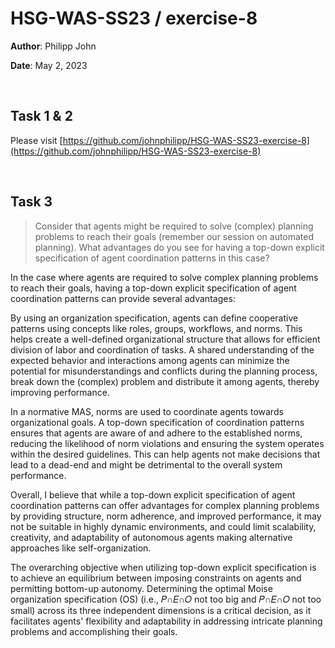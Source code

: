 # HSG-WAS-SS23 / exercise-8

**Author**: Philipp John

**Date**: May 2, 2023

<br>

## Task 1 & 2

Please visit [https://github.com/johnphilipp/HSG-WAS-SS23-exercise-8](https://github.com/johnphilipp/HSG-WAS-SS23-exercise-8)

<br>

## Task 3

> Consider that agents might be required to solve (complex) planning problems to reach their goals (remember our session on automated planning). What advantages do you see for having a top-down explicit specification of agent coordination patterns in this case?

In the case where agents are required to solve complex planning problems to
reach their goals, having a top-down explicit specification of agent
coordination patterns can provide several advantages:

By using an organization
specification,
agents can define cooperative patterns using concepts like roles, groups,
workflows, and norms. This helps create a well-defined organizational
structure that allows for efficient division of labor and coordination of
tasks. A shared understanding of the expected behavior and interactions
among agents can minimize the potential for misunderstandings and
conflicts during the planning process, break down the (complex) problem
and distribute it among agents, thereby improving performance.

In a normative MAS, norms are used to coordinate agents
towards organizational goals. A top-down specification of coordination
patterns ensures that agents are aware of and adhere to the established
norms, reducing the likelihood of norm violations and ensuring the system
operates within the desired guidelines. This can help agents not make
decisions that lead to a dead-end and might be detrimental to the overall
system performance.

Overall, I believe that while a top-down explicit specification of agent
coordination patterns can offer advantages for complex planning problems by
providing structure, norm adherence, and improved performance, it
may not be suitable in highly dynamic environments, and could limit
scalability, creativity, and adaptability of autonomous agents making
alternative approaches like self-organization.

The overarching objective when utilizing top-down explicit specification is
to achieve an equilibrium between imposing constraints on agents and
permitting bottom-up autonomy. Determining the optimal Moise organization
specification (OS) (i.e., 𝑃∩𝐸∩𝑂 not too big and 𝑃∩𝐸∩𝑂 not too small) across its three independent dimensions is a
critical
decision, as it facilitates agents' flexibility and adaptability in
addressing intricate planning problems and accomplishing their goals.
